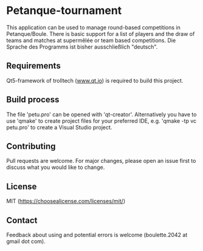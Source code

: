 # Petanque-tournament
This application can be used to manage round-based competitions in Petanque/Boule. There is basic support for a list of players and the draw of teams and matches at supermêlée or team based competitions.
Die Sprache des Programms ist bisher ausschließlich "deutsch".

## Requirements
Qt5-framework of trolltech (www.qt.io) is required to build this project. 

## Build process
The file 'petu.pro' can be opened with 'qt-creator'.
Alternatively you have to use 'qmake' to create project files for your preferred IDE, e.g. 'qmake -tp vc petu.pro' to create a Visual Studio project.

## Contributing
Pull requests are welcome. For major changes, please open an issue first to discuss what you would like to change.

## License
MIT (https://choosealicense.com/licenses/mit/)

## Contact
Feedback about using and potential errors is welcome (boulette.2042 at gmail dot com).


